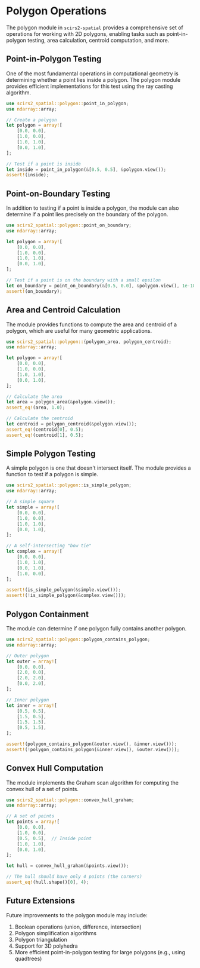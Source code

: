 # Polygon Operations

The polygon module in `scirs2-spatial` provides a comprehensive set of operations for working with 2D polygons, enabling tasks such as point-in-polygon testing, area calculation, centroid computation, and more.

## Point-in-Polygon Testing

One of the most fundamental operations in computational geometry is determining whether a point lies inside a polygon. The polygon module provides efficient implementations for this test using the ray casting algorithm.

```rust
use scirs2_spatial::polygon::point_in_polygon;
use ndarray::array;

// Create a polygon
let polygon = array![
    [0.0, 0.0],
    [1.0, 0.0],
    [1.0, 1.0],
    [0.0, 1.0],
];

// Test if a point is inside
let inside = point_in_polygon(&[0.5, 0.5], &polygon.view());
assert!(inside);
```

## Point-on-Boundary Testing

In addition to testing if a point is inside a polygon, the module can also determine if a point lies precisely on the boundary of the polygon.

```rust
use scirs2_spatial::polygon::point_on_boundary;
use ndarray::array;

let polygon = array![
    [0.0, 0.0],
    [1.0, 0.0],
    [1.0, 1.0],
    [0.0, 1.0],
];

// Test if a point is on the boundary with a small epsilon
let on_boundary = point_on_boundary(&[0.5, 0.0], &polygon.view(), 1e-10);
assert!(on_boundary);
```

## Area and Centroid Calculation

The module provides functions to compute the area and centroid of a polygon, which are useful for many geometric applications.

```rust
use scirs2_spatial::polygon::{polygon_area, polygon_centroid};
use ndarray::array;

let polygon = array![
    [0.0, 0.0],
    [1.0, 0.0],
    [1.0, 1.0],
    [0.0, 1.0],
];

// Calculate the area
let area = polygon_area(&polygon.view());
assert_eq!(area, 1.0);

// Calculate the centroid
let centroid = polygon_centroid(&polygon.view());
assert_eq!(centroid[0], 0.5);
assert_eq!(centroid[1], 0.5);
```

## Simple Polygon Testing

A simple polygon is one that doesn't intersect itself. The module provides a function to test if a polygon is simple.

```rust
use scirs2_spatial::polygon::is_simple_polygon;
use ndarray::array;

// A simple square
let simple = array![
    [0.0, 0.0],
    [1.0, 0.0],
    [1.0, 1.0],
    [0.0, 1.0],
];

// A self-intersecting "bow tie"
let complex = array![
    [0.0, 0.0],
    [1.0, 1.0],
    [0.0, 1.0],
    [1.0, 0.0],
];

assert!(is_simple_polygon(&simple.view()));
assert!(!is_simple_polygon(&complex.view()));
```

## Polygon Containment

The module can determine if one polygon fully contains another polygon.

```rust
use scirs2_spatial::polygon::polygon_contains_polygon;
use ndarray::array;

// Outer polygon
let outer = array![
    [0.0, 0.0],
    [2.0, 0.0],
    [2.0, 2.0],
    [0.0, 2.0],
];

// Inner polygon
let inner = array![
    [0.5, 0.5],
    [1.5, 0.5],
    [1.5, 1.5],
    [0.5, 1.5],
];

assert!(polygon_contains_polygon(&outer.view(), &inner.view()));
assert!(!polygon_contains_polygon(&inner.view(), &outer.view()));
```

## Convex Hull Computation

The module implements the Graham scan algorithm for computing the convex hull of a set of points.

```rust
use scirs2_spatial::polygon::convex_hull_graham;
use ndarray::array;

// A set of points
let points = array![
    [0.0, 0.0],
    [1.0, 0.0],
    [0.5, 0.5],  // Inside point
    [1.0, 1.0],
    [0.0, 1.0],
];

let hull = convex_hull_graham(&points.view());

// The hull should have only 4 points (the corners)
assert_eq!(hull.shape()[0], 4);
```

## Future Extensions

Future improvements to the polygon module may include:

1. Boolean operations (union, difference, intersection)
2. Polygon simplification algorithms
3. Polygon triangulation
4. Support for 3D polyhedra
5. More efficient point-in-polygon testing for large polygons (e.g., using quadtrees)